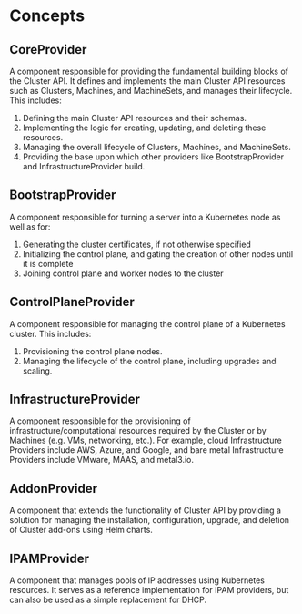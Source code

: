 # Concepts

## CoreProvider

A component responsible for providing the fundamental building blocks of the Cluster API. It defines and implements the main Cluster API resources such as Clusters, Machines, and MachineSets, and manages their lifecycle. This includes:

1. Defining the main Cluster API resources and their schemas.
2. Implementing the logic for creating, updating, and deleting these resources.
3. Managing the overall lifecycle of Clusters, Machines, and MachineSets.
4. Providing the base upon which other providers like BootstrapProvider and InfrastructureProvider build.

## BootstrapProvider

A component responsible for turning a server into a Kubernetes node as well as for:

1. Generating the cluster certificates, if not otherwise specified
2. Initializing the control plane, and gating the creation of other nodes until it is complete
3. Joining control plane and worker nodes to the cluster

## ControlPlaneProvider

A component responsible for managing the control plane of a Kubernetes cluster. This includes:

1. Provisioning the control plane nodes.
2. Managing the lifecycle of the control plane, including upgrades and scaling.

## InfrastructureProvider

A component responsible for the provisioning of infrastructure/computational resources required by the Cluster or by Machines (e.g. VMs, networking, etc.). 
For example, cloud Infrastructure Providers include AWS, Azure, and Google, and bare metal Infrastructure Providers include VMware, MAAS, and metal3.io.

## AddonProvider

A component that extends the functionality of Cluster API by providing a solution for managing the installation, configuration, upgrade, and deletion of Cluster add-ons using Helm charts.

## IPAMProvider

A component that manages pools of IP addresses using Kubernetes resources. It serves as a reference implementation for IPAM providers, but can also be used as a simple replacement for DHCP.
